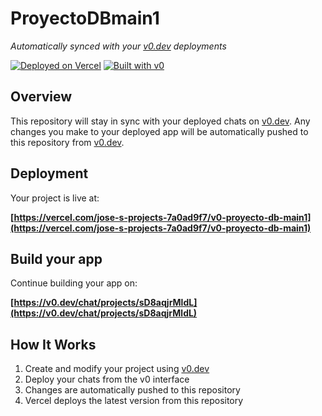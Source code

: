 # ProyectoDBmain1

*Automatically synced with your [v0.dev](https://v0.dev) deployments*

[![Deployed on Vercel](https://img.shields.io/badge/Deployed%20on-Vercel-black?style=for-the-badge&logo=vercel)](https://vercel.com/jose-s-projects-7a0ad9f7/v0-proyecto-db-main1)
[![Built with v0](https://img.shields.io/badge/Built%20with-v0.dev-black?style=for-the-badge)](https://v0.dev/chat/projects/sD8aqjrMldL)

## Overview

This repository will stay in sync with your deployed chats on [v0.dev](https://v0.dev).
Any changes you make to your deployed app will be automatically pushed to this repository from [v0.dev](https://v0.dev).

## Deployment

Your project is live at:

**[https://vercel.com/jose-s-projects-7a0ad9f7/v0-proyecto-db-main1](https://vercel.com/jose-s-projects-7a0ad9f7/v0-proyecto-db-main1)**

## Build your app

Continue building your app on:

**[https://v0.dev/chat/projects/sD8aqjrMldL](https://v0.dev/chat/projects/sD8aqjrMldL)**

## How It Works

1. Create and modify your project using [v0.dev](https://v0.dev)
2. Deploy your chats from the v0 interface
3. Changes are automatically pushed to this repository
4. Vercel deploys the latest version from this repository